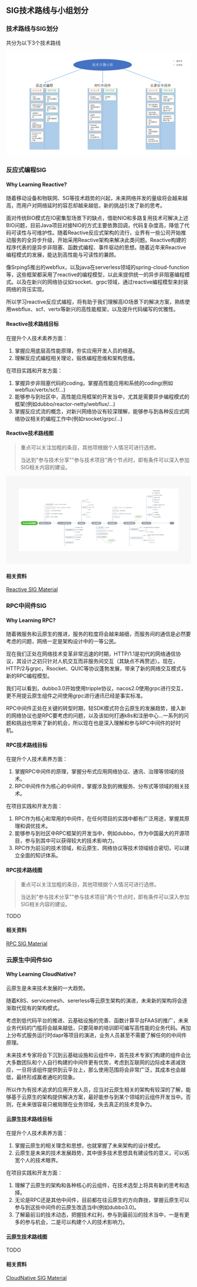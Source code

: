 ## SIG技术路线与小组划分

### 技术路线与SIG划分

共分为以下3个技术路线

![技术路线](./doc/技术路线/SIG划分.PNG)

### 反应式编程SIG

#### Why Learning Reactive?

随着移动设备和物联网、5G等技术趋势的兴起，未来网络并发的量级将会越来越高，而用户对网络延时的容忍却越来越低，新的挑战引发了新的思考。

面对传统BIO模式在IO密集型场景下的缺点，借助NIO和多路复用技术可解决上述BIO问题，目前Java项目对接NIO的方式主要依靠回调，代码复杂度高，降低了代码可读性与可维护性。随着Reactive反应式架构的流行，业界有一些公司开始推动服务的全异步升级，开始采用Reactive架构来解决此类问题。Reactive构建的程序代表的是异步非阻塞、函数式编程、事件驱动的思想。随着近年来Reactive编程模式的发展，能达到高性能与可读性的兼顾。

像Srping5推出的webflux，以及java在serverless领域的spring-cloud-function等，这些框架都采用了reactive的编程模型，以此来提供统一的异步非阻塞编程模式。以及在新兴的网络协议如rsocket、grpc领域，通过reactive编程模型来封装网络的背压实现。

所以学习reactive反应式编程，将有助于我们理解高IO场景下的解决方案，熟练使用webflux、scf、vertx等新兴的高性能框架，以及提升代码编写的优雅性。

#### Reactive技术路线目标

在提升个人技术素养方面：

1. 掌握应用底层高性能原理，夯实应用开发人员的根基。
2. 理解反应式编程相关理论，锻炼编程思维和架构思维。

在项目实践和开发方面：

1. 掌握异步非阻塞代码的coding，掌握高性能应用和系统的coding(例如webflux/vertx/scf/...)
2. 能够参与到社区中，高性能应用框架的开发当中，尤其是需要异步编程模式的框架(例如dubbo/reactor-netty/webflux/...)
3. 掌握反应式流的概念，对新兴网络协议有较深理解，能够参与到各种反应式网络协议相关的编程工作中(例如rsocket/grpc/...)

#### Reactive技术路线图

> 重点可以关注加粗的条目，其他项根据个人情况可进行选修。
> 
> 当达到"参与技术分享""参与技术项目"两个节点时，即有条件可以深入参加SIG相关内容的建设。

![Reactive技术路线](./doc/Reactive/Reactive技术路线.png)

#### 相关资料

[Reactive SIG Material](./doc/Reactive/SIG_MATERIAL.md)

### RPC中间件SIG

#### Why Learning RPC?

随着微服务和云原生的推进，服务的粒度将会越来越细，而服务间的通信是必然要考虑的问题，网络一定是架构设计中的一等公民。

现在我们正处在网络技术变革非常迅速的时期，HTTP/1.1是初代的网络通信协议，其设计之初只针对人机交互而非服务间交互（其缺点不再赘述）。现在，HTTP/2与grpc，Rsocket、QUIC等协议蓬勃发展，带来了新的网络交互模式与新的RPC编程模型。

我们可以看到，dubbo3.0开始使用tripple协议，nacos2.0使用grpc进行交互，更不用提云原生组件之间使用grpc进行通讯已经是事实标准。

RPC中间件正处在关键的转型时期，轻SDK模式符合云原生的发展趋势，接入新的网络协议也是RPC要考虑的问题，以及该如何打通k8s和注册中心...一系列的问题和挑战也带来了新的机会，所以现在也是深入理解和参与RPC中间件的好时机。

#### RPC技术路线目标

在提升个人技术素养方面：

1. 掌握RPC中间件的原理，掌握分布式应用网络协议、通讯、治理等领域的技术。
2. RPC中间件作为核心的中间件，掌握涉及到的微服务、分布式等领域的相关技术。

在项目实践和开发方面：

1. RPC作为核心和常用的中间件，在任何项目的实践中都有广泛用途，掌握其原理和调优技术。
2. 能够参与到社区中RPC框架的开发当中，例如dubbo，作为中国最大的开源项目，参与到其中可以获得较大的技术影响力。
3. RPC作为前沿的技术领域，和云原生、网络协议等技术领域结合密切，可以建立全面的知识体系。

#### RPC技术路线图

> 重点可以关注加粗的条目，其他项根据个人情况可进行选修。
>
> 当达到"参与技术分享""参与技术项目"两个节点时，即有条件可以深入参加SIG相关内容的建设。

TODO

#### 相关资料

[RPC SIG Material](./doc/RPC/SIG_MATERIAL.md)

### 云原生中间件SIG

#### Why Learning CloudNative?

云原生是未来技术发展的一大趋势。

随着K8S、servicemesh、sererless等云原生架构的演进，未来新的架构将会逐渐取代现有的架构模式。

考虑到低代码平台的推进、云基础设施的完善、函数计算平台FAAS的推广，未来业务代码的门槛将会越来越低，只要简单的培训即可编写高性能的业务代码。再加上分布式服务运行时dapr等项目的演进，业务人员甚至不需要了解任何的中间件原理。

未来技术专家将会下沉到云基础设施和云组件中，首先技术专家们构建的组件会比大多数团队和个人自行构建的中间件更有优势，考虑到互联网的边际成本递减效应，一旦将该组件提供到云平台上，那么使用范围将会非常广泛，其成本也会越低，最终形成赢者通吃的现象。

所以作为有技术追求的应用开发人员，应当对云原生相关的架构有较深的了解，能够基于云原生的架构提供解决方案，最好能参与到某个领域的云组件开发当中。否则，在未来很容易只被局限在业务领域，失去真正的技术竞争力。

#### 云原生技术路线目标

在提升个人技术素养方面：

1. 掌握云原生的相关理念和思想，也就掌握了未来架构的设计模式。
2. 云原生是未来的技术发展趋势，其中很多技术思想具有建设性的意义，可以拓宽个人的技术眼界。

在项目实践和开发方面：

1. 理解了云原生的架构和各种核心的云组件，在技术选型上将具有新的思考和选择。
2. 无论是RPC还是其他中间件，目前都在往云原生的方向靠拢，掌握云原生可以参与到这些中间件的云原生改造当中(例如dubbo3.0)。
3. 了解最前沿的技术动态，把握技术红利，参与到最前沿的技术当中，一是有更多的参与机会，二是可以构建个人的技术影响力。

#### 云原生技术路线图

TODO

#### 相关资料

[CloudNative SIG Material](./doc/CloudNative/SIG_MATERIAL.md)